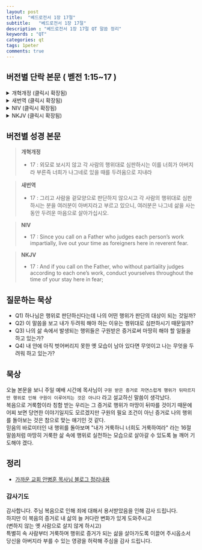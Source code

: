 ```yaml
---
layout: post
title:  "베드로전서 1장 17절"
subtitle:   "베드로전서 1장 17절"
description : "베드로전서 1장 17절 QT 말씀 정리"
keywords : "QT"
categories: qt
tags: 1peter
comments: true
---
```


## 버전별 단락 본문 ( 벧전 1:15~17 )
<details>
<summary> 개혁개정 (클릭시 확장됨)</summary>
<div markdown="1">

>* 15 : 오직 너희를 부르신 거룩한 이처럼 너희도 모든 행실에 거룩한 자가 되라
>* 16 : 기록되었으되 내가 거룩하니 너희도 거룩할지어다 하셨느니라
>* `17 : 외모로 보시지 않고 각 사람의 행위대로 심판하시는 이를 너희가 아버지라 부른즉 너희가 나그네로 있을 때를 두려움으로 지내라`
</div>
</details>

<details>
<summary> 새번역 (클릭시 확장됨)</summary>
<div markdown="1">

>* 15 : 여러분을 불러주신 그 거룩하신 분을 따라 모든 행실을 거룩하게 하십시오.
>* 16 : 성경에 기록하기를 "내가 거룩하니 너희도 거룩하여라" 하였습니다.
>* `17 : 그리고 사람을 겉모양으로 판단하지 않으시고 각 사람의 행위대로 심판하시는 분을 여러분이 아버지라고 부르고 있으니, 여러분은 나그네 삶을 사는 동안 두려운 마음으로 살아가십시오.`
</div>
</details>

<details>
<summary> NIV (클릭시 확장됨)</summary>
<div markdown="1">

>* 15 : But just as he who called you is holy, so be holy in all you do; 
>* 16 : for it is written: “Be holy, because I am holy.”
>* `17 : Since you call on a Father who judges each person’s work impartially, live out your time as foreigners here in reverent fear. `
</div>
</details>

<details>
<summary> NKJV (클릭시 확장됨)</summary>
<div markdown="1">

>* 15 : but as He who called you is holy, you also be holy in all your conduct,
>* 16 : because it is written, “Be holy, for I am holy.”
>* `17 : And if you call on the Father, who without partiality judges according to each one’s work, conduct yourselves throughout the time of your stay here in fear;`

</div>
</details>

## 버전별 성경 본문

> **개혁개정**
>* 17 : 외모로 보시지 않고 각 사람의 행위대로 심판하시는 이를 너희가 아버지라 부른즉 너희가 나그네로 있을 때를 두려움으로 지내라

> **새번역**
>* 17 : 그리고 사람을 겉모양으로 판단하지 않으시고 각 사람의 행위대로 심판하시는 분을 여러분이 아버지라고 부르고 있으니, 여러분은 나그네 삶을 사는 동안 두려운 마음으로 살아가십시오.

> **NIV**
>* 17 : Since you call on a Father who judges each person’s work impartially, live out your time as foreigners here in reverent fear. 

> **NKJV**
>* 17 : And if you call on the Father, who without partiality judges according to each one’s work, conduct yourselves throughout the time of your stay here in fear;

## 질문하는 묵상

* Q1) 하나님은 행위로 판단하신다는데 나의 어떤 행위가 판단의 대상이 되는 것일까?
* Q2) 이 말씀을 보고 내가 두려워 해야 하는 이유는 행위대로 심판하시기 때문일까? 
* Q3) 나의 삶 속에서 발생되는 행위들은 구원받은 증거로써 마땅히 해야 할 일들을 하고 있는가?
* Q4) 내 안에 아직 벗어버리지 못한 옛 모습이 남아 있다면 무엇이고 나는 무엇을 두려워 하고 있는가?

## 묵상

오늘 본문을 보니 주일 예배 시간에 목사님이 `구원 받은 증거로 자연스럽게 행위가 뒤따르지만 행위로 인해 구원이 이루어지는 것은 아니다` 라고 설교하신 말씀이 생각났다.  
복음으로 거룩함이라 칭함 받는 우리는 그 증거로 행위가 마땅이 뒤따를 것이기 때문에  
어찌 보면 당연한 이야기일지도 모르겠지만 구원의 필요 조건이 아닌 증거로 나의 행위를 돌아보는 것은 참으로 맞는 얘기인 것 같다.  
믿음의 바로미터인 내 행위를 돌아보며 "내가 거룩하니 너희도 거룩하여라" 라는 16절 말씀처럼 마땅히 거룩한 삶 속에 행위로 실천하는 모습으로 살아갈 수 있도록 늘 깨어 기도해야 겠다.

## 정리
* [가까운 교회 안병훈 목사님 블로그 정리내용](https://blog.naver.com/tolerance2018/)

### 감사기도

감사합니다. 주님
복음으로 인해 죄에 대해서 용서받았음을 인해 감사 드립니다.  
하지만 이 복음의 증거로 내 삶의 늘 커다란 변화가 있게 도와주시고  
(변하지 않는 옛 사람으로 살지 않게 하시고)  
특별히 속 사람부터 거룩하며 행위로 증거가 되는 삶을 살아가도록 이끌어 주시옵소서  
당신을 아버지라 부를 수 있는 영광을 허락해 주심을 감사 드립니다.